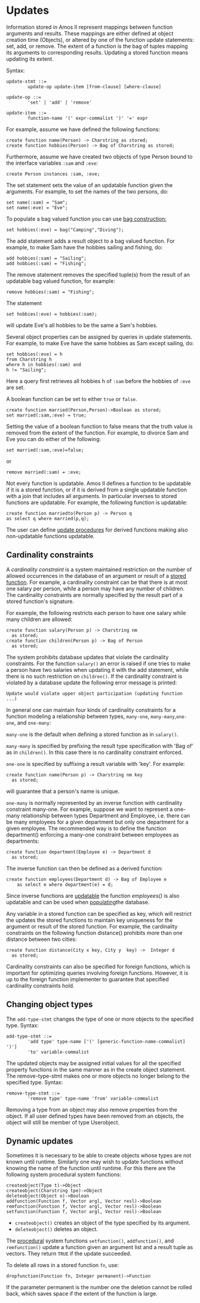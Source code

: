 # Updates

Information stored in Amos II represent mappings between function arguments and results. These mappings are either defined at object creation time (Objects), or altered by one of the function update statements: set, add, or remove. The  extent  of a function is the bag of tuples mapping its arguments to corresponding results. Updating a stored function means updating its extent.

Syntax:
```
update-stmt ::=
        update-op update-item [from-clause] [where-clause]

update-op ::=
        'set' | 'add' | 'remove'

update-item ::=
        function-name '(' expr-commalist ')' '=' expr
```
For example, assume we have defined the following functions:
```
create function name(Person) -> Charstring as stored;
create function hobbies(Person) -> Bag of Charstring as stored;
```
Furthermore, assume we have created two objects of type Person bound to the interface variables `:sam` and `:eve`:
```
create Person instances :sam, :eve;
```

The set statement sets the value of an updatable function given the arguments. For example, to set the names of the two persons, do:
```
set name(:sam) = "Sam";
set name(:eve) = "Eve";
```
To populate a bag valued function you can use [bag construction:](#Bags)

```
set hobbies(:eve) = bag("Camping","Diving");
```

The add statement adds a result object to a bag valued function. For example, to make Sam have the hobbies sailing and fishing, do:
```
add hobbies(:sam) = "Sailing";
add hobbies(:sam) = "Fishing";
```
The remove statement removes the specified tuple(s) from the result of an updatable bag valued function, for example:
```
remove hobbies(:sam) = "Fishing";
```
The statement
```
set hobbies(:eve) = hobbies(:sam);
```
will update Eve's all hobbies to be the same a Sam's hobbies.

Several object properties can be assigned by queries in update statements. For example, to make Eve have the same hobbies as Sam except sailing, do:
```
set hobbies(:eve) = h
from Charstring h
where h in hobbies(:sam) and
h != "Sailing";
```

Here a query first retrieves all hobbies h of `:sam` before the hobbies of `:eve` are set.

A boolean function can be set to either `true` or `false`.
```
create function married(Person,Person)->Boolean as stored;
set married(:sam,:eve) = true;
```

Setting the value of a boolean function to false means that the truth value is removed from the extent of the function. For example, to divorce Sam and Eve you can do either of the following:
```
set married(:sam,:eve)=false;
```
or
```
remove married(:sam) = :eve;
```
Not every function is updatable. Amos II defines a function to be updatable if it is a stored function, or if it is derived from a single updatable function with a join that includes all arguments. In particular inverses to stored functions are updatable. For example, the following function is updatable:
```
create function marriedto(Person p) -> Person q
as select q where married(p,q);
```

The user can define [update procedures](#user-update-functions) for derived functions making also non-updatable functions updatable.

## Cardinality constraints

A *cardinality constraint* is a system maintained restriction on the number of allowed occurrences in the database of an argument or result of a [stored function](#stored-function). For example, a cardinality constraint can be that there is at most one salary per person, while a person may have any number of children. The cardinality constraints are normally specified by the result part of a stored function's signature.

For example, the following restricts each person to have one salary while many children are allowed:
```
create function salary(Person p) -> Charstring nm
  as stored;
create function children(Person p) -> Bag of Person
  as stored;
```

The system prohibits database updates that violate the cardinality constraints. For the function `salary()` an error is raised if one tries to make a person have two salaries when updating it with the add statement, while there is no such restriction on `children()`. If the cardinality constraint is violated by a database update the following error message is printed:

```
Update would violate upper object participation (updating function ...)
```

In general one can maintain four kinds of cardinality constraints for a function modeling a relationship between types, `many-one`, `many-many`,`one-one`, and `one-many`:

`many-one` is the default when defining a stored function as in `salary()`.

`many-many` is specified by prefixing the result type specification with 'Bag of' as in `children()`. In this case there is no cardinality constraint enforced.

`one-one` is specified by suffixing a result variable with 'key'. For example:
```
create function name(Person p) -> Charstring nm key
  as stored;
```
will guarantee that a person's name is unique.

`one-many` is normally represented by an inverse function with cardinality constraint many-one. For example, suppose we want to represent a one-many relationship between types Department and Employee, i.e. there can be many employees for a given department but only one department for a given employee. The recommended way is to define the function department() enforcing a many-one constraint between employees as departments:
```
create function department(Employee e) -> Department d
  as stored;
```

The inverse function can then be defined as a derived function:
```
create function employees(Department d) -> Bag of Employee e
    as select e where department(e) = d;
```

Since inverse functions are [updatable](#updates) the function *employees()* is also updatable and can be used when [populating](#create-object)the database.

Any variable in a stored function can be specified as key, which will restrict the updates the stored functions to maintain key uniqueness for the argument or result of the stored function. For example, the cardinality constraints on the following function distance() prohibits more than one distance between two cities:
```
create function distance(City x key, City y  key) ->  Integer d
  as stored;
```
Cardinality constraints can also be specified for foreign functions, which is important for optimizing queries involving foreign functions. However, it is up to the foreign function implementer to guarantee that specified cardinality constraints hold.

## Changing object types

The `add-type-stmt` changes the type of one or more objects to the specified type.
Syntax:
```
add-type-stmt ::=
        'add type' type-name ['(' [generic-function-name-commalist] ')']
        'to' variable-commalist
```

The updated objects may be assigned initial values for all the specified property functions in the same manner as in the create object statement. The remove-type-stmt makes one or more objects no longer belong to the specified type.
Syntax:
```
remove-type-stmt ::=
        'remove type' type-name 'from' variable-commalist
```

Removing a type from an object may also remove properties from the object. If all user defined types have been removed from an objects, the object will still be member of type Userobject.

## Dynamic updates

Sometimes it is necessary to be able to create objects whose types are not known until runtime. Similarly one may wish to update functions without knowing the name of the function until runtime. For this there are the following system procedural system functions:

```
createobject(Type t)->Object
createobject(Charstring tpe)->Object
deleteobject(Object o)->Boolean
addfunction(Function f, Vector argl, Vector resl)->Boolean
remfunction(Function f, Vector argl, Vector resl)->Boolean
setfunction(Function f, Vector argl, Vector resl)->Boolean
```

- `createobject()` creates an object of the type specified by its argument.
- `deleteobject()` deletes an object.

The [procedural](#procedures) system functions `setfunction()`, `addfunction()`, and `remfunction()` update a function given an argument list and a result tuple as vectors. They return `TRUE` if the update succeeded.

To delete all rows in a stored function `fn`, use:
```
dropfunction(Function fn, Integer permanent)->Function
```
If the parameter permanent is the number one the deletion cannot be rolled back, which saves space if the extent of the function is large.

